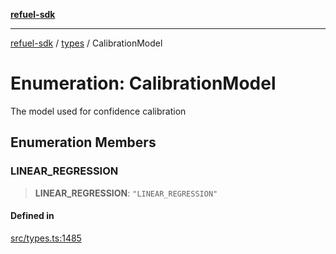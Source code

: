 [**refuel-sdk**](../../README.md)

***

[refuel-sdk](../../modules.md) / [types](../README.md) / CalibrationModel

# Enumeration: CalibrationModel

The model used for confidence calibration

## Enumeration Members

### LINEAR\_REGRESSION

> **LINEAR\_REGRESSION**: `"LINEAR_REGRESSION"`

#### Defined in

[src/types.ts:1485](https://github.com/refuel-ai/refuel-sdk/blob/240c3e68ab946b6c24b6f2eafb12779c24332cdb/src/types.ts#L1485)
